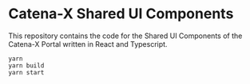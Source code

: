 # Catena-X Shared UI Components

This repository contains the code for the Shared UI Components of the Catena-X Portal written in React and Typescript.

    yarn
    yarn build
    yarn start
